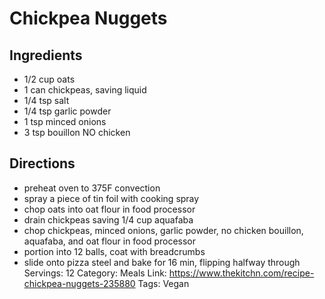 # Chickpea Nuggets
## Ingredients
- 1/2 cup oats
- 1 can chickpeas, saving liquid
- 1/4 tsp salt
- 1/4 tsp garlic powder
- 1 tsp minced onions
- 3 tsp bouillon NO chicken
## Directions
- preheat oven to 375F convection
- spray a piece of tin foil with cooking spray
- chop oats into oat flour in food processor
- drain chickpeas saving 1/4 cup aquafaba
- chop chickpeas, minced onions, garlic powder, no chicken bouillon, aquafaba, and oat flour in food processor
- portion into 12 balls, coat with breadcrumbs
- slide onto pizza steel and bake for 16 min, flipping halfway through
Servings: 12
Category: Meals
Link: https://www.thekitchn.com/recipe-chickpea-nuggets-235880
Tags: Vegan
